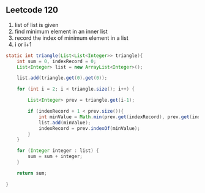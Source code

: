 ## Leetcode 120
1. list of list is given
2. find minimum element in an inner list
3. record the index of minimum element in a list
4. i or i+1

```java
static int triangle(List<List<Integer>> triangle){
    int sum = 0, indexRecord = 0;
    List<Integer> list = new ArrayList<Integer>();

    list.add(triangle.get(0).get(0));

    for (int i = 2; i < triangle.size(); i++) {

        List<Integer> prev = triangle.get(i-1);

        if (indexRecord + 1 < prev.size()){
            int minValue = Math.min(prev.get(indexRecord), prev.get(indexRecord+1));
            list.add(minValue);
            indexRecord = prev.indexOf(minValue);
        }
    }

    for (Integer integer : list) {
        sum = sum + integer;
    }

    return sum;

}
```
